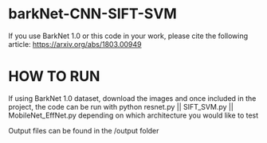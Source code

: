 # barkNet-CNN-SIFT-SVM

If you use BarkNet 1.0 or this code in your work, please cite the following article:
https://arxiv.org/abs/1803.00949

# HOW TO RUN 

If using BarkNet 1.0 dataset, download the images and once included in the project, the code can be run with 
python resnet.py || SIFT_SVM.py || MobileNet_EffNet.py depending on which architecture you would like to test

Output files can be found in the /output folder
